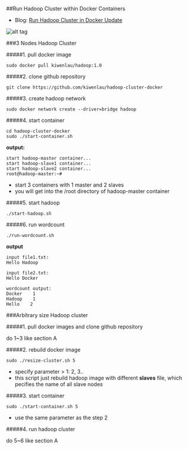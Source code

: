 ##Run Hadoop Cluster within Docker Containers

- Blog: [Run Hadoop Cluster in Docker Update](http://kiwenlau.com/2016/06/26/hadoop-cluster-docker-update-english/)


![alt tag](https://raw.githubusercontent.com/kiwenlau/hadoop-cluster-docker/master/hadoop-cluster-docker.png)


###3 Nodes Hadoop Cluster

#####1. pull docker image

```
sudo docker pull kiwenlau/hadoop:1.0
```

#####2. clone github repository

```
git clone https://github.com/kiwenlau/hadoop-cluster-docker
```

#####3. create hadoop network

```
sudo docker network create --driver=bridge hadoop
```

#####4. start container

```
cd hadoop-cluster-docker
sudo ./start-container.sh
```

**output:**

```
start hadoop-master container...
start hadoop-slave1 container...
start hadoop-slave2 container...
root@hadoop-master:~# 
```
- start 3 containers with 1 master and 2 slaves
- you will get into the /root directory of hadoop-master container

#####5. start hadoop

```
./start-hadoop.sh
```

#####6. run wordcount

```
./run-wordcount.sh
```

**output**

```
input file1.txt:
Hello Hadoop

input file2.txt:
Hello Docker

wordcount output:
Docker    1
Hadoop    1
Hello    2
```

###Arbitrary size Hadoop cluster

#####1. pull docker images and clone github repository

do 1~3 like section A

#####2. rebuild docker image

```
sudo ./resize-cluster.sh 5
```
- specify parameter > 1: 2, 3..
- this script just rebuild hadoop image with different **slaves** file, which pecifies the name of all slave nodes


#####3. start container

```
sudo ./start-container.sh 5
```
- use the same parameter as the step 2

#####4. run hadoop cluster 

do 5~6 like section A

